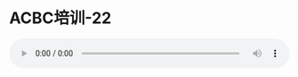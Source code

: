 # ACBC培训-22

<audio style="width: 100%;" preload="false" controls controlslist="nodownload"><source src="http://file.simai.life/audio/mp3/old/12139.mp3" type="audio/mpeg">Your browser does not support the audio element.</audio>



